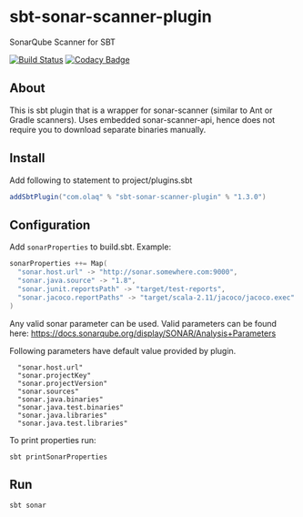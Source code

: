 # sbt-sonar-scanner-plugin
SonarQube Scanner for SBT

[![Build Status](https://travis-ci.org/olaq/sbt-sonar-scanner-plugin.svg?branch=master)](https://travis-ci.org/olaq/sbt-sonar-scanner-plugin)
[![Codacy Badge](https://api.codacy.com/project/badge/Grade/9142bef73f4b4fd2bb2c77c38dab42fd)](https://www.codacy.com/app/olaq.github/sbt-sonar-scanner-plugin?utm_source=github.com&amp;utm_medium=referral&amp;utm_content=olaq/sbt-sonar-scanner-plugin&amp;utm_campaign=Badge_Grade)

## About
This is sbt plugin that is a wrapper for sonar-scanner (similar to Ant or Gradle scanners).
Uses embedded sonar-scanner-api, hence does not require you to download separate binaries manually.

## Install
Add following to statement to project/plugins.sbt
```scala
addSbtPlugin("com.olaq" % "sbt-sonar-scanner-plugin" % "1.3.0")
```

## Configuration
Add `sonarProperties` to build.sbt. Example:
```scala
sonarProperties ++= Map(
  "sonar.host.url" -> "http://sonar.somewhere.com:9000",
  "sonar.java.source" -> "1.8",
  "sonar.junit.reportsPath" -> "target/test-reports",
  "sonar.jacoco.reportPaths" -> "target/scala-2.11/jacoco/jacoco.exec"
)
```
Any valid sonar parameter can be used.
Valid parameters can be found here: https://docs.sonarqube.org/display/SONAR/Analysis+Parameters
  
Following parameters have default value provided by plugin.
      
      "sonar.host.url"
      "sonar.projectKey"
      "sonar.projectVersion"
      "sonar.sources"
      "sonar.java.binaries"
      "sonar.java.test.binaries"
      "sonar.java.libraries"
      "sonar.java.test.libraries"
      
To print properties run:
```sbtshell
sbt printSonarProperties
```

## Run
```sbtshell
sbt sonar
```


